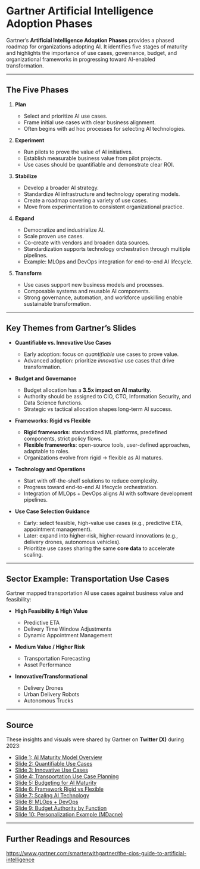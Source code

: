 # Gartner Artificial Intelligence Adoption Phases

Gartner’s **Artificial Intelligence Adoption Phases** provides a phased roadmap for organizations adopting AI. It identifies five stages of maturity and highlights the importance of use cases, governance, budget, and organizational frameworks in progressing toward AI-enabled transformation.  

---

## The Five Phases  

1. **Plan**  
   - Select and prioritize AI use cases.  
   - Frame initial use cases with clear business alignment.  
   - Often begins with ad hoc processes for selecting AI technologies.  

2. **Experiment**  
   - Run pilots to prove the value of AI initiatives.  
   - Establish measurable business value from pilot projects.  
   - Use cases should be quantifiable and demonstrate clear ROI.  

3. **Stabilize**  
   - Develop a broader AI strategy.  
   - Standardize AI infrastructure and technology operating models.  
   - Create a roadmap covering a variety of use cases.  
   - Move from experimentation to consistent organizational practice.  

4. **Expand**  
   - Democratize and industrialize AI.  
   - Scale proven use cases.  
   - Co-create with vendors and broaden data sources.  
   - Standardization supports technology orchestration through multiple pipelines.  
   - Example: MLOps and DevOps integration for end-to-end AI lifecycle.  

5. **Transform**  
   - Use cases support new business models and processes.  
   - Composable systems and reusable AI components.  
   - Strong governance, automation, and workforce upskilling enable sustainable transformation.  

---

## Key Themes from Gartner’s Slides  

- **Quantifiable vs. Innovative Use Cases**  
  - Early adoption: focus on *quantifiable* use cases to prove value.  
  - Advanced adoption: prioritize *innovative* use cases that drive transformation.  

- **Budget and Governance**  
  - Budget allocation has a **3.5x impact on AI maturity**.  
  - Authority should be assigned to CIO, CTO, Information Security, and Data Science functions.  
  - Strategic vs tactical allocation shapes long-term AI success.  

- **Frameworks: Rigid vs Flexible**  
  - **Rigid frameworks**: standardized ML platforms, predefined components, strict policy flows.  
  - **Flexible frameworks**: open-source tools, user-defined approaches, adaptable to roles.  
  - Organizations evolve from rigid → flexible as AI matures.  

- **Technology and Operations**  
  - Start with off-the-shelf solutions to reduce complexity.  
  - Progress toward end-to-end AI lifecycle orchestration.  
  - Integration of MLOps + DevOps aligns AI with software development pipelines.  

- **Use Case Selection Guidance**  
  - Early: select feasible, high-value use cases (e.g., predictive ETA, appointment management).  
  - Later: expand into higher-risk, higher-reward innovations (e.g., delivery drones, autonomous vehicles).  
  - Prioritize use cases sharing the same **core data** to accelerate scaling.  

---

## Sector Example: Transportation Use Cases  

Gartner mapped transportation AI use cases against business value and feasibility:  

- **High Feasibility & High Value**  
  - Predictive ETA  
  - Delivery Time Window Adjustments  
  - Dynamic Appointment Management  

- **Medium Value / Higher Risk**  
  - Transportation Forecasting  
  - Asset Performance  

- **Innovative/Transformational**  
  - Delivery Drones  
  - Urban Delivery Robots  
  - Autonomous Trucks  

---

## Source  

These insights and visuals were shared by Gartner on **Twitter (X)** during 2023:  

- [Slide 1: AI Maturity Model Overview](https://x.com/Gartner_inc/status/1637865134465900571/photo/1)  
- [Slide 2: Quantifiable Use Cases](https://x.com/Gartner_inc/status/1637865134465900571/photo/1)  
- [Slide 3: Innovative Use Cases](https://x.com/Gartner_inc/status/1637865136651137024/photo/1)  
- [Slide 4: Transportation Use Case Planning](https://x.com/Gartner_inc/status/1637866178621104142/photo/1)  
- [Slide 5: Budgeting for AI Maturity](https://x.com/Gartner_inc/status/1637866787306889252/photo/1)  
- [Slide 6: Framework Rigid vs Flexible](https://x.com/Gartner_inc/status/1637867272424284187/photo/1)  
- [Slide 7: Scaling AI Technology](https://x.com/Gartner_inc/status/1637867467547500568/photo/1)  
- [Slide 8: MLOps + DevOps](https://x.com/Gartner_inc/status/1637867658048593938/photo/1)  
- [Slide 9: Budget Authority by Function](https://x.com/Gartner_inc/status/1637867853343776786/photo/1)  
- [Slide 10: Personalization Example (MDacne)](https://x.com/Gartner_inc/status/1637868102317662232/photo/1)  

---
## Further Readings and Resources

https://www.gartner.com/smarterwithgartner/the-cios-guide-to-artificial-intelligence
